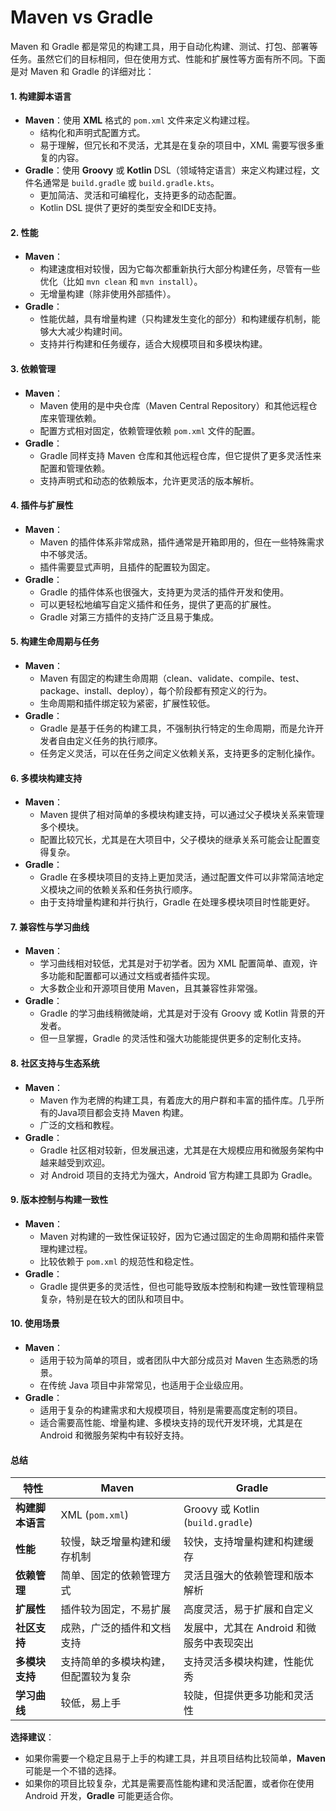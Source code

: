 # Maven vs Gradle

Maven 和 Gradle 都是常见的构建工具，用于自动化构建、测试、打包、部署等任务。虽然它们的目标相同，但在使用方式、性能和扩展性等方面有所不同。下面是对 Maven 和 Gradle 的详细对比：

#### 1. **构建脚本语言**

* **Maven**：使用 **XML** 格式的 `pom.xml` 文件来定义构建过程。
  * 结构化和声明式配置方式。
  * 易于理解，但冗长和不灵活，尤其是在复杂的项目中，XML 需要写很多重复的内容。
* **Gradle**：使用 **Groovy** 或 **Kotlin** DSL（领域特定语言）来定义构建过程，文件名通常是 `build.gradle` 或 `build.gradle.kts`。
  * 更加简洁、灵活和可编程化，支持更多的动态配置。
  * Kotlin DSL 提供了更好的类型安全和IDE支持。

#### 2. **性能**

* **Maven**：
  * 构建速度相对较慢，因为它每次都重新执行大部分构建任务，尽管有一些优化（比如 `mvn clean` 和 `mvn install`）。
  * 无增量构建（除非使用外部插件）。
* **Gradle**：
  * 性能优越，具有增量构建（只构建发生变化的部分）和构建缓存机制，能够大大减少构建时间。
  * 支持并行构建和任务缓存，适合大规模项目和多模块构建。

#### 3. **依赖管理**

* **Maven**：
  * Maven 使用的是中央仓库（Maven Central Repository）和其他远程仓库来管理依赖。
  * 配置方式相对固定，依赖管理依赖 `pom.xml` 文件的配置。
* **Gradle**：
  * Gradle 同样支持 Maven 仓库和其他远程仓库，但它提供了更多灵活性来配置和管理依赖。
  * 支持声明式和动态的依赖版本，允许更灵活的版本解析。

#### 4. **插件与扩展性**

* **Maven**：
  * Maven 的插件体系非常成熟，插件通常是开箱即用的，但在一些特殊需求中不够灵活。
  * 插件需要显式声明，且插件的配置较为固定。
* **Gradle**：
  * Gradle 的插件体系也很强大，支持更为灵活的插件开发和使用。
  * 可以更轻松地编写自定义插件和任务，提供了更高的扩展性。
  * Gradle 对第三方插件的支持广泛且易于集成。

#### 5. **构建生命周期与任务**

* **Maven**：
  * Maven 有固定的构建生命周期（clean、validate、compile、test、package、install、deploy），每个阶段都有预定义的行为。
  * 生命周期和插件绑定较为紧密，扩展性较低。
* **Gradle**：
  * Gradle 是基于任务的构建工具，不强制执行特定的生命周期，而是允许开发者自由定义任务的执行顺序。
  * 任务定义灵活，可以在任务之间定义依赖关系，支持更多的定制化操作。

#### 6. **多模块构建支持**

* **Maven**：
  * Maven 提供了相对简单的多模块构建支持，可以通过父子模块关系来管理多个模块。
  * 配置比较冗长，尤其是在大项目中，父子模块的继承关系可能会让配置变得复杂。
* **Gradle**：
  * Gradle 在多模块项目的支持上更加灵活，通过配置文件可以非常简洁地定义模块之间的依赖关系和任务执行顺序。
  * 由于支持增量构建和并行执行，Gradle 在处理多模块项目时性能更好。

#### 7. **兼容性与学习曲线**

* **Maven**：
  * 学习曲线相对较低，尤其是对于初学者。因为 XML 配置简单、直观，许多功能和配置都可以通过文档或者插件实现。
  * 大多数企业和开源项目使用 Maven，且其兼容性非常强。
* **Gradle**：
  * Gradle 的学习曲线稍微陡峭，尤其是对于没有 Groovy 或 Kotlin 背景的开发者。
  * 但一旦掌握，Gradle 的灵活性和强大功能能提供更多的定制化支持。

#### 8. **社区支持与生态系统**

* **Maven**：
  * Maven 作为老牌的构建工具，有着庞大的用户群和丰富的插件库。几乎所有的Java项目都会支持 Maven 构建。
  * 广泛的文档和教程。
* **Gradle**：
  * Gradle 社区相对较新，但发展迅速，尤其是在大规模应用和微服务架构中越来越受到欢迎。
  * 对 Android 项目的支持尤为强大，Android 官方构建工具即为 Gradle。

#### 9. **版本控制与构建一致性**

* **Maven**：
  * Maven 对构建的一致性保证较好，因为它通过固定的生命周期和插件来管理构建过程。
  * 比较依赖于 `pom.xml` 的规范性和稳定性。
* **Gradle**：
  * Gradle 提供更多的灵活性，但也可能导致版本控制和构建一致性管理稍显复杂，特别是在较大的团队和项目中。

#### 10. **使用场景**

* **Maven**：
  * 适用于较为简单的项目，或者团队中大部分成员对 Maven 生态熟悉的场景。
  * 在传统 Java 项目中非常常见，也适用于企业级应用。
* **Gradle**：
  * 适用于复杂的构建需求和大规模项目，特别是需要高度定制的项目。
  * 适合需要高性能、增量构建、多模块支持的现代开发环境，尤其是在 Android 和微服务架构中有较好支持。

#### 总结

| 特性         | Maven              | Gradle                           |
| ---------- | ------------------ | -------------------------------- |
| **构建脚本语言** | XML (`pom.xml`)    | Groovy 或 Kotlin (`build.gradle`) |
| **性能**     | 较慢，缺乏增量构建和缓存机制     | 较快，支持增量构建和构建缓存                   |
| **依赖管理**   | 简单、固定的依赖管理方式       | 灵活且强大的依赖管理和版本解析                  |
| **扩展性**    | 插件较为固定，不易扩展        | 高度灵活，易于扩展和自定义                    |
| **社区支持**   | 成熟，广泛的插件和文档支持      | 发展中，尤其在 Android 和微服务中表现突出        |
| **多模块支持**  | 支持简单的多模块构建，但配置较为复杂 | 支持灵活多模块构建，性能优秀                   |
| **学习曲线**   | 较低，易上手             | 较陡，但提供更多功能和灵活性                   |

**选择建议**：

* 如果你需要一个稳定且易于上手的构建工具，并且项目结构比较简单，**Maven** 可能是一个不错的选择。
* 如果你的项目比较复杂，尤其是需要高性能构建和灵活配置，或者你在使用 Android 开发，**Gradle** 可能更适合你。
